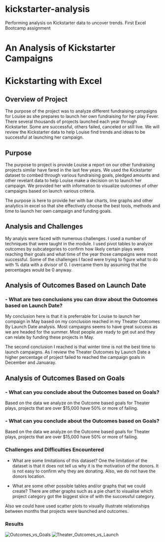# kickstarter-analysis
Performing analysis on Kickstarter data to uncover trends.  First Excel Bootcamp assignment
# An Analysis of Kickstarter Campaigns
# Kickstarting with Excel

## Overview of Project
The purpose of the project was to analyze different fundraising campaigns for Louise as she prepares to launch her own fundraising for her play Fever.  There several thousands of projects launched each year through Kickstarter.  Some are successful, others failed, canceled or still live.  We will review the Kickstarter data to help Louise find trends and ideas to be successful at launching her campaign. 

## Purpose
The purpose to project is provide Louise a report on our other fundraising projects similar have fared in the last few years.  We used the Kickstarter dataset to combed through various fundraising goals, pledged amounts and other revelant data to help Louise make a decision on to launch her campaign.  We provided her with information to visualize outcomes of other campaigns based on launch various criteria.

The purpose is here to provide her with bar charts, line graphs and other analytics in excel so that she effectively choose the best tools, methods and time to launch her own campaign and funding goals.  

## Analysis and Challenges
My analyis were faced with numerous challenges.  I used a number of techniques that were taught in the module.  I used pivot tables to analyze outcomes by subcategories to confirm how likely certain plays were reaching their goals and what time of the year those campaigns were most successful.  Some of the challenges I faced were trying to figure what to do with % data with a divisor of 0.  I overcame them by assuming that the percentages would be 0 anyway.

## Analysis of Outcomes Based on Launch Date
### - What are two conclusions you can draw about the Outcomes based on Launch Date?
My conclusion here is that it is preferrable for Louise to launch her compaign in May based on my conclusion reached in my Theater Outcomes By Launch Date analysis.  Most campaigns seems to have great success as we are headed for the summer.  Most people are ready to get out and they can relate by funding these projects in May.

The second conclusion I reached is that winter time is not the best time to launch campaigns.  As I review the Theater Outcomes by Launch Date a higher percentage of project failed to reached the campaign goals in December and Januaray.
 
## Analysis of Outcomes Based on Goals
### - What can you conclude about the Outcomes based on Goals?
Based on the data we analyze on the Outcome based goals for Theater plays, projects that are over $15,000 have 50% or more of failing.  

### - What can you conclude about the Outcomes based on Goals?
Based on the data we analyze on the Outcome based goals for Theater plays, projects that are over $15,000 have 50% or more of failing.
  
### Challenges and Difficulties Encountered
- What are some limitations of this dataset?
One the limitation of the dataset is that it does not tell us why it is the motivation of the donors.  It is not easy to confirm why they are donating.  Also, we do not have the donors location.  

- What are some other possible tables and/or graphs that we could create?
There are other graphs such as a pie chart to visualise which project category got the biggest slice of with the successful category.

Also we could have used scatter plots to visually illustrate relationships between months that projects were launched and outcomes.

### Results
![Outcomes_vs_Goals](https://user-images.githubusercontent.com/81194307/146684253-59ad2e13-e290-4c1d-98fb-648cb0b5514e.png)
![Theater_Outcomes_vs_Launch](https://user-images.githubusercontent.com/81194307/146684261-8c004dc8-79e5-47ee-a64c-8584a9c710ac.png)


